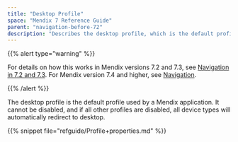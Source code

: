 ```yaml
---
title: "Desktop Profile"
space: "Mendix 7 Reference Guide"
parent: "navigation-before-72"
description: "Describes the desktop profile, which is the default profile used by a Mendix app for Mendix versions 7.0 and 7.1."
---
```


{{% alert type="warning" %}}

For details on how this works in Mendix versions 7.2 and 7.3, see [Navigation in 7.2 and 7.3](navigation-in-72-and-73). For Mendix version 7.4 and higher, see [Navigation](navigation).

{{% /alert %}}

The desktop profile is the default profile used by a Mendix application. It cannot be disabled, and if all other profiles are disabled, all device types will automatically redirect to desktop.

{{% snippet file="refguide/Profile+properties.md" %}}
